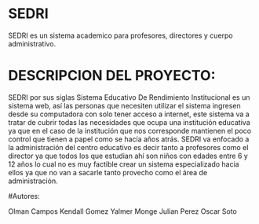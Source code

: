 # SEDRI
SEDRI es un sistema academico para profesores, directores y cuerpo administrativo.


# DESCRIPCION DEL PROYECTO:

SEDRI por sus siglas Sistema Educativo De Rendimiento Institucional es un sistema web, 
así las personas que necesiten utilizar el sistema ingresen desde su computadora con solo tener acceso a internet, 
este sistema va a tratar de cubrir todas las necesidades que ocupa una institución educativa 
ya que en el caso de la institución que nos corresponde mantienen el poco control que tienen a papel como se hacía años atrás. 
SEDRI va enfocado a la administración del centro educativo es decir tanto a profesores como el director 
ya que todos los que estudian ahí son niños con edades entre 6 y 12 años 
lo cual no es muy factible crear un sistema especializado hacia ellos 
ya que no van a sacarle tanto provecho como el área de administración.




#Autores:

Olman Campos
Kendall Gomez
Yalmer Monge
Julian Perez
Oscar Soto


